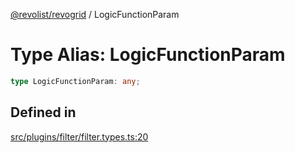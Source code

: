 [@revolist/revogrid](README.md) / LogicFunctionParam

# Type Alias: LogicFunctionParam

```ts
type LogicFunctionParam: any;
```

## Defined in

[src/plugins/filter/filter.types.ts:20](https://github.com/revolist/revogrid/blob/029346d93426056ab8f85e88430904164676d501/src/plugins/filter/filter.types.ts#L20)
